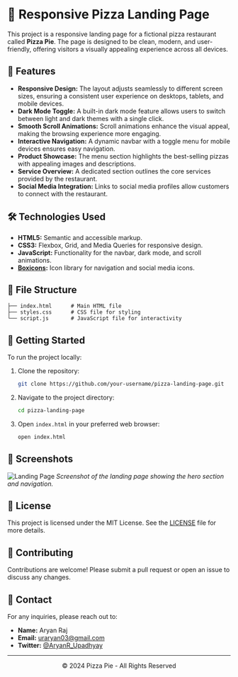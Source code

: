 
# 🍕 Responsive Pizza Landing Page

This project is a responsive landing page for a fictional pizza restaurant called **Pizza Pie**. The page is designed to be clean, modern, and user-friendly, offering visitors a visually appealing experience across all devices.

## 🌟 Features

- **Responsive Design:** The layout adjusts seamlessly to different screen sizes, ensuring a consistent user experience on desktops, tablets, and mobile devices.
- **Dark Mode Toggle:** A built-in dark mode feature allows users to switch between light and dark themes with a single click.
- **Smooth Scroll Animations:** Scroll animations enhance the visual appeal, making the browsing experience more engaging.
- **Interactive Navigation:** A dynamic navbar with a toggle menu for mobile devices ensures easy navigation.
- **Product Showcase:** The menu section highlights the best-selling pizzas with appealing images and descriptions.
- **Service Overview:** A dedicated section outlines the core services provided by the restaurant.
- **Social Media Integration:** Links to social media profiles allow customers to connect with the restaurant.

## 🛠️ Technologies Used

- **HTML5:** Semantic and accessible markup.
- **CSS3:** Flexbox, Grid, and Media Queries for responsive design.
- **JavaScript:** Functionality for the navbar, dark mode, and scroll animations.
- **[Boxicons](https://boxicons.com/):** Icon library for navigation and social media icons.

## 📂 File Structure

```
├── index.html      # Main HTML file
├── styles.css      # CSS file for styling
└── script.js       # JavaScript file for interactivity
```

## 🚀 Getting Started

To run the project locally:

1. Clone the repository:
   ```bash
   git clone https://github.com/your-username/pizza-landing-page.git
   ```
2. Navigate to the project directory:
   ```bash
   cd pizza-landing-page
   ```
3. Open `index.html` in your preferred web browser:
   ```bash
   open index.html
   ```

## 📸 Screenshots

![Landing Page](https://your-screenshot-url.com/landing-page.png)
*Screenshot of the landing page showing the hero section and navigation.*

## 📄 License

This project is licensed under the MIT License. See the [LICENSE](LICENSE) file for more details.

## 🤝 Contributing

Contributions are welcome! Please submit a pull request or open an issue to discuss any changes.

## 📧 Contact

For any inquiries, please reach out to:
- **Name:** Aryan Raj
- **Email:** uraryan03@gmail.com
- **Twitter:** [@AryanR_Upadhyay](https://x.com/AryanR_Upadhyay)

---

<p align="center">© 2024 Pizza Pie - All Rights Reserved</p>
